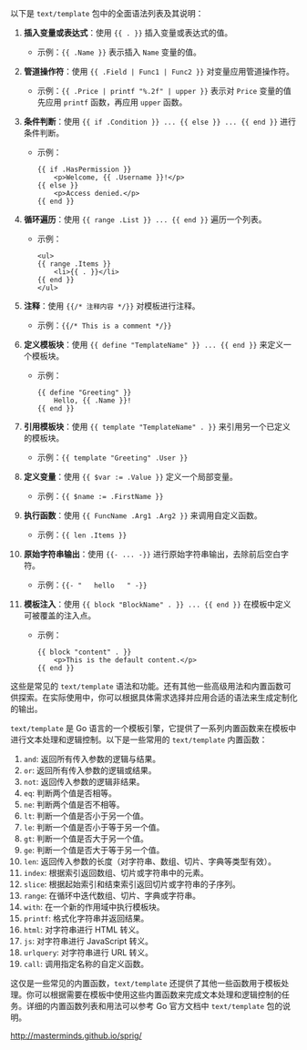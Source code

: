 以下是 `text/template` 包中的全面语法列表及其说明：

1. **插入变量或表达式**：使用 `{{ . }}` 插入变量或表达式的值。

    - 示例：`{{ .Name }}` 表示插入 `Name` 变量的值。

2. **管道操作符**：使用 `{{ .Field | Func1 | Func2 }}` 对变量应用管道操作符。

    - 示例：`{{ .Price | printf "%.2f" | upper }}` 表示对 `Price` 变量的值先应用 `printf` 函数，再应用 `upper` 函数。

3. **条件判断**：使用 `{{ if .Condition }} ... {{ else }} ... {{ end }}` 进行条件判断。

    - 示例：
      ```
      {{ if .HasPermission }}
          <p>Welcome, {{ .Username }}!</p>
      {{ else }}
          <p>Access denied.</p>
      {{ end }}
      ```

4. **循环遍历**：使用 `{{ range .List }} ... {{ end }}` 遍历一个列表。

    - 示例：
      ```
      <ul>
      {{ range .Items }}
          <li>{{ . }}</li>
      {{ end }}
      </ul>
      ```

5. **注释**：使用 `{{/* 注释内容 */}}` 对模板进行注释。

    - 示例：`{{/* This is a comment */}}`

6. **定义模板块**：使用 `{{ define "TemplateName" }} ... {{ end }}` 来定义一个模板块。

    - 示例：
      ```
      {{ define "Greeting" }}
          Hello, {{ .Name }}!
      {{ end }}
      ```

7. **引用模板块**：使用 `{{ template "TemplateName" . }}` 来引用另一个已定义的模板块。

    - 示例：`{{ template "Greeting" .User }}`

8. **定义变量**：使用 `{{ $var := .Value }}` 定义一个局部变量。

    - 示例：`{{ $name := .FirstName }}`

9. **执行函数**：使用 `{{ FuncName .Arg1 .Arg2 }}` 来调用自定义函数。

    - 示例：`{{ len .Items }}`

10. **原始字符串输出**：使用 `{{- ... -}}` 进行原始字符串输出，去除前后空白字符。

    - 示例：`{{- "   hello   " -}}`

11. **模板注入**：使用 `{{ block "BlockName" . }} ... {{ end }}` 在模板中定义可被覆盖的注入点。

    - 示例：
      ```
      {{ block "content" . }}
          <p>This is the default content.</p>
      {{ end }}
      ```

这些是常见的 `text/template` 语法和功能。还有其他一些高级用法和内置函数可供探索。在实际使用中，你可以根据具体需求选择并应用合适的语法来生成定制化的输出。

`text/template` 是 Go
语言的一个模板引擎，它提供了一系列内置函数来在模板中进行文本处理和逻辑控制。以下是一些常用的 `text/template` 内置函数：

1. `and`: 返回所有传入参数的逻辑与结果。
2. `or`: 返回所有传入参数的逻辑或结果。
3. `not`: 返回传入参数的逻辑非结果。
4. `eq`: 判断两个值是否相等。
5. `ne`: 判断两个值是否不相等。
6. `lt`: 判断一个值是否小于另一个值。
7. `le`: 判断一个值是否小于等于另一个值。
8. `gt`: 判断一个值是否大于另一个值。
9. `ge`: 判断一个值是否大于等于另一个值。
10. `len`: 返回传入参数的长度（对字符串、数组、切片、字典等类型有效）。
11. `index`: 根据索引返回数组、切片或字符串中的元素。
12. `slice`: 根据起始索引和结束索引返回切片或字符串的子序列。
13. `range`: 在循环中迭代数组、切片、字典或字符串。
14. `with`: 在一个新的作用域中执行模板块。
15. `printf`: 格式化字符串并返回结果。
16. `html`: 对字符串进行 HTML 转义。
17. `js`: 对字符串进行 JavaScript 转义。
18. `urlquery`: 对字符串进行 URL 转义。
19. `call`: 调用指定名称的自定义函数。

这仅是一些常见的内置函数，`text/template` 还提供了其他一些函数用于模板处理。你可以根据需要在模板中使用这些内置函数来完成文本处理和逻辑控制的任务。详细的内置函数列表和用法可以参考
Go 官方文档中 `text/template` 包的说明。

http://masterminds.github.io/sprig/